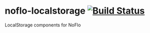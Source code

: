 # noflo-localstorage [![Build Status](https://secure.travis-ci.org/noflo/noflo-localstorage.png?branch=master)](http://travis-ci.org/noflo/noflo-localstorage)

LocalStorage components for NoFlo
